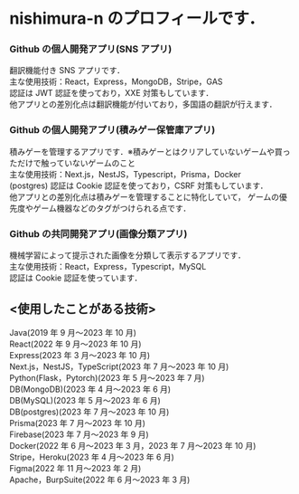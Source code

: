 # nishimura-n のプロフィールです．

### Github の個人開発アプリ(SNS アプリ)

翻訳機能付き SNS アプリです．<br>
主な使用技術：React，Express，MongoDB，Stripe，GAS<br>
認証は JWT 認証を使っており，XXE 対策もしています．<br>
他アプリとの差別化点は翻訳機能が付いており，多国語の翻訳が行えます．

### Github の個人開発アプリ(積みゲー保管庫アプリ)

積みゲーを管理するアプリです．※積みゲーとはクリアしていないゲームや買っただけで触っていないゲームのこと<br>
主な使用技術：Next.js，NestJS，Typescript，Prisma，Docker<br>(postgres)
認証は Cookie 認証を使っており，CSRF 対策もしています．<br>
他アプリとの差別化点は積みゲーを管理することに特化していて，
ゲームの優先度やゲーム機器などのタグがつけられる点です．

### Github の共同開発アプリ(画像分類アプリ)

機械学習によって提示された画像を分類して表示するアプリです．<br>
主な使用技術：React，Express，Typescript，MySQL<br>
認証は Cookie 認証を使っています．<br>

## <使用したことがある技術>

Java(2019 年 9 月〜2023 年 10 月)<br>
React(2022 年 9 月〜2023 年 10 月)<br>
Express(2023 年 3 月〜2023 年 10 月)<br>
Next.js，NestJS，TypeScript(2023 年 7 月〜2023 年 10 月)<br>
Python(Flask，Pytorch)(2023 年 5 月〜2023 年 7 月)<br>
DB(MongoDB)(2023 年 4 月〜2023 年 6 月)<br>
DB(MySQL)(2023 年 5 月〜2023 年 6 月)<br>
DB(postgres)(2023 年 7 月〜2023 年 10 月)<br>
Prisma(2023 年 7 月〜2023 年 10 月)<br>
Firebase(2023 年 7 月〜2023 年 9 月)<br>
Docker(2022 年 6 月〜2023 年 3 月，2023 年 7 月〜2023 年 10 月)<br>
Stripe，Heroku(2023 年 4 月〜2023 年 6 月)<br>
Figma(2022 年 11 月〜2023 年 2 月)<br>
Apache，BurpSuite(2022 年 6 月〜2023 年 3 月)

